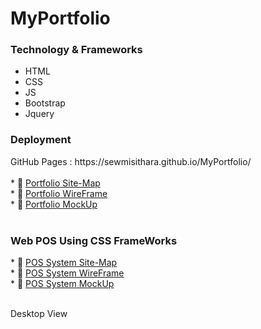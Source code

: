 # MyPortfolio
<h3>Technology & Frameworks</h3>

<ul>
  <li>HTML</li>
  <li>CSS</li>
  <li>JS</li>
  <li>Bootstrap</li>
  <li>Jquery</li>
</ul>

<h3>Deployment</h3>
GitHub Pages : https://sewmisithara.github.io/MyPortfolio/ <br> <br>
* 🔗 <a href="https://app.diagrams.net/#G1BNDfuX2Aq7ThTc7IpxDqXJE0zN5i98-7 " target="_blank">Portfolio Site-Map</a> <br>
* 🔗 <a href="https://app.diagrams.net/#G1smPYmuVpR6MVddAQSI7O5s_8BQOatd-G" target="_blank">Portfolio WireFrame</a> <br>
* 🔗 <a href="https://www.figma.com/file/1XaFOswIsraeY4QVtUoYhN/Untitled?type=design&node-id=0%3A1&mode=design&t=yD4MRAAlXcL0IcVn-1" target="_blank">Portfolio MockUp</a> <br><br>
<h3> Web POS Using CSS FrameWorks</h3>
 * 🔗 <a href="https://drive.google.com/file/d/1DwaLrKXj_15N7a35l7AxiQ8XSLcSnCbx/view?usp=sharing" target="_blank">POS System Site-Map</a> <br>
 * 🔗 <a href="https://drive.google.com/file/d/19sDKiOqtyzjX1QGkPJ55i1zaTU_bW4Kc/view?usp=sharing" target="_blank">POS System WireFrame</a> <br>
 * 🔗 <a href="https://www.figma.com/file/KENCWytkk75Z45T7pFneuK/Pos-System?type=design&node-id=0%3A1&t=1l1cQW7aQw7L4n1d-1" target="_blank">POS System MockUp</a> <br> <br>

 Desktop View
<div>
  <img src="https://github.com/sewmisithara/MyPortfolio/blob/main/assets/images/readmeImage/oor.PNG" alt="">
<div>


